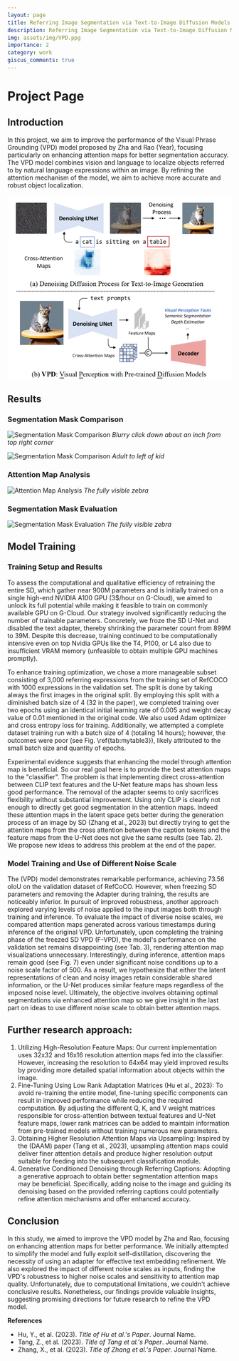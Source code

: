 ```yaml
---
layout: page
title: Referring Image Segmentation via Text-to-Image Diffusion Models
description: Referring Image Segmentation via Text-to-Image Diffusion Models
img: assets/img/VPD.ppg
importance: 2
category: work
giscus_comments: true
---
```


# Project Page

## Introduction

In this project, we aim to improve the performance of the Visual Phrase Grounding (VPD) model proposed by Zha and Rao (Year), focusing particularly on enhancing attention maps for better segmentation accuracy. The VPD model combines vision and language to localize objects referred to by natural language expressions within an image. By refining the attention mechanism of the model, we aim to achieve more accurate and robust object localization.

![VPD Architecture](https://github.com/melvinsevi/melvinsevi.github.io/blob/master/assets/img/VPD.png)


## Results

### Segmentation Mask Comparison

![Segmentation Mask Comparison](no_mistake/input_image739.png)
*Blurry click down about an inch from top right corner*

![Segmentation Mask Comparison](no_mistake/input_image745.png)
*Adult to left of kid*

### Attention Map Analysis

![Attention Map Analysis](no_mistake/input_image87.png)
*The fully visible zebra*

### Segmentation Mask Evaluation

![Segmentation Mask Evaluation](no_mistake/input_image87.png)
*The fully visible zebra*

## Model Training

### Training Setup and Results

To assess the computational and qualitative efficiency of retraining the entire SD, which gather near 900M parameters and is initially trained on a single high-end NVIDIA A100 GPU (3$/hour on G-Cloud), we aimed to unlock its full potential while making it feasible to train on commonly available GPU on G-Cloud. Our strategy involved significantly reducing the number of trainable parameters. Concretely, we froze the SD U-Net and disabled the text adapter, thereby shrinking the parameter count from 899M to 39M. Despite this decrease, training continued to be computationally intensive even on top Nvidia GPUs like the T4, P100, or L4 also due to insufficient VRAM memory (unfeasible to obtain multiple GPU machines promptly). 

To enhance training optimization, we chose a more manageable subset consisting of 3,000 referring expressions from the training set of RefCOCO with 1000 expressions in the validation set. The split is done by taking always the first images in the original split. By employing this split with a diminished batch size of 4 (32 in the paper), we completed training over two epochs using an identical initial learning rate of 0.005 and weight decay value of 0.01 mentioned in the original code. We also used Adam optimizer and cross entropy loss for training. Additionally, we attempted a complete dataset training run with a batch size of 4 (totaling 14 hours); however, the outcomes were poor (see Fig. \ref{tab:mytable3}), likely attributed to the small batch size and quantity of epochs. 

Experimental evidence suggests that enhancing the model through attention map is beneficial. So our real goal here is to provide the best attention maps to the "classifier". The problem is that implementing direct cross-attention between CLIP text features and the U-Net feature maps has shown less good performance. The removal of the adapter seems to only sacrifices flexibility without substantial improvement. Using only CLIP is clearly not enough to directly get good segmentation in the attention maps. Indeed these attention maps in the latent space gets better during the generation process of an image by SD (Zhang et al., 2023) but directly trying to get the attention maps from the cross attention between the caption tokens and the feature maps from the U-Net does not give the same results (see Tab. 2). We propose new ideas to address this problem at the end of the paper.

### Model Training and Use of Different Noise Scale

The (VPD) model demonstrates remarkable performance, achieving 73.56 oIoU on the validation dataset of RefCoCO. However, when freezing SD parameters and removing the Adapter during training, the results are noticeably inferior. In pursuit of improved robustness, another approach explored varying levels of noise applied to the input images both through training and inference. To evaluate the impact of diverse noise scales, we compared attention maps generated across various timestamps during inference of the original VPD. Unfortunately, upon completing the training phase of the freezed SD VPD (F-VPD), the model's performance on the validation set remains disappointing (see Tab. 3), rendering attention map visualizations unnecessary. Interestingly, during inference, attention maps remain good (see Fig. 7) even under significant noise conditions up to a noise scale factor of 500. As a result, we hypothesize that either the latent representations of clean and noisy images retain considerable shared information, or the U-Net produces similar feature maps regardless of the imposed noise level. Ultimately, the objective involves obtaining optimal segmentations via enhanced attention map so we give insight in the last part on ideas to use different noise scale to obtain better attention maps.

## Further research approach:

1. Utilizing High-Resolution Feature Maps: Our current implementation uses 32x32 and 16x16 resolution attention maps fed into the classifier. However, increasing the resolution to 64x64 may yield improved results by providing more detailed spatial information about objects within the image. 
2. Fine-Tuning Using Low Rank Adaptation Matrices (Hu et al., 2023): To avoid re-training the entire model, fine-tuning specific components can result in improved performance while reducing the required computation. By adjusting the different Q, K, and V weight matrices responsible for cross-attention between textual features and U-Net feature maps, lower rank matrices can be added to maintain information from pre-trained models without training numerous new parameters. 
3. Obtaining Higher Resolution Attention Maps via Upsampling: Inspired by the (DAAM) paper (Tang et al., 2023), upsampling attention maps could deliver finer attention details and produce higher resolution output suitable for feeding into the subsequent classification module.
4. Generative Conditioned Denoising through Referring Captions: Adopting a generative approach to obtain better segmentation attention maps may be beneficial. Specifically, adding noise to the image and guiding its denoising based on the provided referring captions could potentially refine attention mechanisms and offer enhanced accuracy.

## Conclusion

In this study, we aimed to improve the VPD model by Zha and Rao, focusing on enhancing attention maps for better performance. We initially attempted to simplify the model and fully exploit self-distillation, discovering the necessity of using an adapter for effective text embedding refinement. We also explored the impact of different noise scales as inputs, finding the VPD's robustness to higher noise scales and sensitivity to attention map quality. Unfortunately, due to computational limitations, we couldn't achieve conclusive results. Nonetheless, our findings provide valuable insights, suggesting promising directions for future research to refine the VPD model.

**References**

- Hu, Y., et al. (2023). *Title of Hu et al.'s Paper*. Journal Name.
- Tang, Z., et al. (2023). *Title of Tang et al.'s Paper*. Journal Name.
- Zhang, X., et al. (2023). *Title of Zhang et al.'s Paper*. Journal Name.

